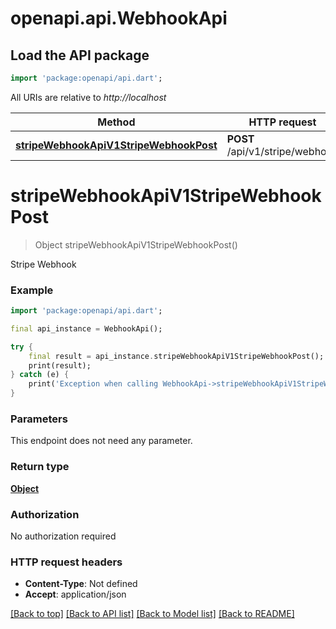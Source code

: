 # openapi.api.WebhookApi

## Load the API package
```dart
import 'package:openapi/api.dart';
```

All URIs are relative to *http://localhost*

Method | HTTP request | Description
------------- | ------------- | -------------
[**stripeWebhookApiV1StripeWebhookPost**](WebhookApi.md#stripewebhookapiv1stripewebhookpost) | **POST** /api/v1/stripe/webhook | Stripe Webhook


# **stripeWebhookApiV1StripeWebhookPost**
> Object stripeWebhookApiV1StripeWebhookPost()

Stripe Webhook

### Example
```dart
import 'package:openapi/api.dart';

final api_instance = WebhookApi();

try {
    final result = api_instance.stripeWebhookApiV1StripeWebhookPost();
    print(result);
} catch (e) {
    print('Exception when calling WebhookApi->stripeWebhookApiV1StripeWebhookPost: $e\n');
}
```

### Parameters
This endpoint does not need any parameter.

### Return type

[**Object**](Object.md)

### Authorization

No authorization required

### HTTP request headers

 - **Content-Type**: Not defined
 - **Accept**: application/json

[[Back to top]](#) [[Back to API list]](../README.md#documentation-for-api-endpoints) [[Back to Model list]](../README.md#documentation-for-models) [[Back to README]](../README.md)

